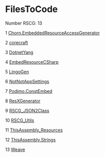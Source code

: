 <h1>FilesToCode</h1>

Number RSCG: 13

   1 [Chorn.EmbeddedResourceAccessGenerator](/docs/Chorn.EmbeddedResourceAccessGenerator)

   2 [corecraft](/docs/corecraft)

   3 [DotnetYang](/docs/DotnetYang)

   4 [EmbedResourceCSharp](/docs/EmbedResourceCSharp)

   5 [LingoGen](/docs/LingoGen)

   6 [NotNotAppSettings](/docs/NotNotAppSettings)

   7 [Podimo.ConstEmbed](/docs/Podimo.ConstEmbed)

   8 [ResXGenerator](/docs/ResXGenerator)

   9 [RSCG_JSON2Class](/docs/RSCG_JSON2Class)

   10 [RSCG_Utils](/docs/RSCG_Utils)

   11 [ThisAssembly_Resources](/docs/ThisAssembly_Resources)

   12 [ThisAssembly.Strings](/docs/ThisAssembly.Strings)

   13 [Weave](/docs/Weave)
    